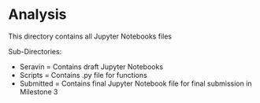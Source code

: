 # Analysis
This directory contains all Jupyter Notebooks files

Sub-Directories:
- Seravin = Contains draft Jupyter Notebooks
- Scripts = Contains .py file for functions
- Submitted = Contains final Jupyter Notebook file for final submission in Milestone 3